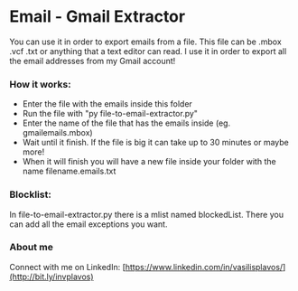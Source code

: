 # Email - Gmail Extractor
You can use it in order to export emails from a file. This file can be .mbox .vcf .txt or anything that a text editor can read. I use it in order to export all the email addresses from my Gmail account!

### How it works:
- Enter the file with the emails inside this folder
- Run the file with "py file-to-email-extractor.py"
- Enter the name of the file that has the emails inside (eg. gmailemails.mbox)
- Wait until it finish. If the file is big it can take up to 30 minutes or maybe more!
- When it will finish you will have a new file inside your folder with the name filename.emails.txt

### Blocklist:
In file-to-email-extractor.py there is a mlist named blockedList. There you can add all the email exceptions you want.

### About me
Connect with me on LinkedIn: [https://www.linkedin.com/in/vasilisplavos/](http://bit.ly/invplavos)
